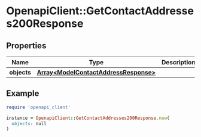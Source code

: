 # OpenapiClient::GetContactAddresses200Response

## Properties

| Name | Type | Description | Notes |
| ---- | ---- | ----------- | ----- |
| **objects** | [**Array&lt;ModelContactAddressResponse&gt;**](ModelContactAddressResponse.md) |  | [optional] |

## Example

```ruby
require 'openapi_client'

instance = OpenapiClient::GetContactAddresses200Response.new(
  objects: null
)
```

